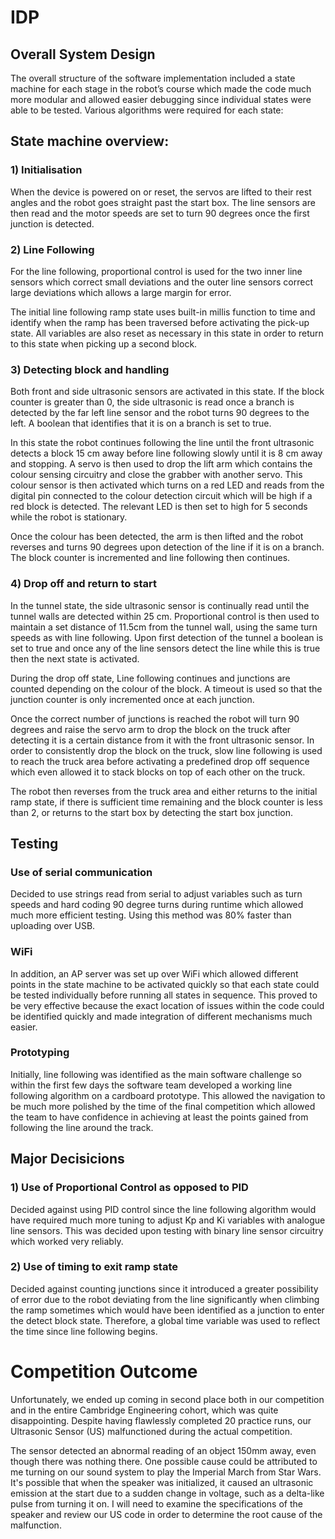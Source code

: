 # IDP

## Overall System Design

The overall structure of the software implementation included a state machine for each stage in the robot’s course which made the code much more modular and allowed easier debugging since individual states were able to be tested. Various algorithms were required for each state:

## State machine overview:

### 1) Initialisation
When the device is powered on or reset, the servos are lifted to their rest angles and the robot goes straight past the start box. The line sensors are then read and the motor speeds are set to turn 90 degrees once the first junction is detected.

### 2) Line Following

For the line following, proportional control is used for the two inner line sensors which correct small deviations and the outer line sensors correct large deviations which allows a large margin for error.

The initial line following ramp state uses built-in millis function to time and identify when the ramp has been traversed before activating the pick-up state. All variables are also reset as necessary in this state in order to return to this state when picking up a second block.

### 3) Detecting block and handling

Both front and side ultrasonic sensors are activated in this state. If the block counter is greater than 0, the side ultrasonic is read once a branch is detected by the far left line sensor and the robot turns 90 degrees to the left. A boolean that identifies that it is on a branch is set to true.

In this state the robot continues following the line until the front ultrasonic detects a block 15 cm away before line following slowly until it is 8 cm away and stopping. A servo is then used to drop the lift arm which contains the colour sensing circuitry and close the grabber with another servo. This colour sensor is then activated which turns on a red LED and reads from the digital pin connected to the colour detection circuit which will be high if a red block is detected. The relevant LED is then set to high for 5 seconds while the robot is stationary.

Once the colour has been detected, the arm is then lifted and the robot reverses and turns 90 degrees upon detection of the line if it is on a branch. The block counter is incremented and line following then continues.

### 4) Drop off and return to start

In the tunnel state, the side ultrasonic sensor is continually read until the tunnel walls are detected within 25 cm. Proportional control is then used to maintain a set distance of 11.5cm from the tunnel wall, using the same turn speeds as with line following. Upon first detection of the tunnel a boolean is set to true and once any of the line sensors detect the line while this is true then the next state is activated.

During the drop off state, Line following continues and junctions are counted depending on the colour of the block. A timeout is used so that the junction counter is only incremented once at each junction. 

Once the correct number of junctions is reached the robot will turn 90 degrees and raise the servo arm to drop the block on the truck after detecting it is a certain distance from it with the front ultrasonic sensor. In order to consistently drop the block on the truck, slow line following is used to reach the truck area before activating a predefined drop off sequence which even allowed it to stack blocks on top of each other on the truck.

The robot then reverses from the truck area and either returns to the initial ramp state, if there is sufficient time remaining and the block counter is less than 2, or returns to the start box by detecting the start box junction.

## Testing

### Use of serial communication

Decided to use strings read from serial to adjust variables such as turn speeds and hard coding 90 degree turns during runtime which allowed much more efficient testing. Using this method was 80% faster than uploading over USB.


### WiFi

In addition, an AP server was set up over WiFi which allowed different points in the state machine to be activated quickly so that each state could be tested individually before running all states in sequence. This proved to be very effective because the exact location of issues within the code could be identified quickly and made integration of different mechanisms much easier.

### Prototyping

Initially, line following was identified as the main software challenge so within the first few days the software team developed a working line following algorithm on a cardboard prototype. This allowed the navigation to be much more polished by the time of the final competition which allowed the team to have confidence in achieving at least the points gained from following the line around the track.


## Major Decisicions

### 1) Use of Proportional Control as opposed to PID 

Decided against using PID control since the line following algorithm would have required much more tuning to adjust Kp and Ki variables with analogue line sensors. This was decided upon testing with binary line sensor circuitry which worked very reliably.

### 2) Use of timing to exit ramp state
Decided against counting junctions since it introduced a greater possibility of error due to the robot deviating from the line significantly when climbing the ramp sometimes which would have been identified as a junction to enter the detect block state. Therefore, a global time variable was used to reflect the time since line following begins.

# Competition Outcome

Unfortunately, we ended up coming in second place both in our competition and in the entire Cambridge Engineering cohort, which was quite disappointing. Despite having flawlessly completed 20 practice runs, our Ultrasonic Sensor (US) malfunctioned during the actual competition.

The sensor detected an abnormal reading of an object 150mm away, even though there was nothing there. One possible cause could be attributed to me turning on our sound system to play the Imperial March from Star Wars. It's possible that when the speaker was initialized, it caused an ultrasonic emission at the start due to a sudden change in voltage, such as a delta-like pulse from turning it on. I will need to examine the specifications of the speaker and review our US code in order to determine the root cause of the malfunction.
